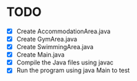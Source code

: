 # TODO

- [x] Create AccommodationArea.java
- [x] Create GymArea.java
- [x] Create SwimmingArea.java
- [x] Create Main.java
- [x] Compile the Java files using javac
- [x] Run the program using java Main to test
